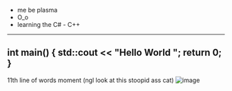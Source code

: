 - me be plasma
- O_o
- learning the C# - C++
------------------------------
int main() 
{
  std::cout << "Hello World ";
  return 0;
}
------------------------------
11th line of words moment (ngl look at this stoopid ass cat)
![image](https://user-images.githubusercontent.com/83903616/190843735-7a110ebc-0613-472f-a9eb-791a3aa83e04.png)
